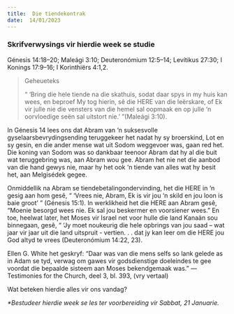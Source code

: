 ```yaml
---
title:  Die tiendekontrak
date:  14/01/2023
---
```


### Skrifverwysings vir hierdie week se studie
Génesis 14:18–20; Maleági 3:10; Deuteronómium 12:5–14; Levítikus 27:30; I Konings 17:9–16; I Korinthiërs 4:1,2.

> <p>Geheueteks</p>
> “ ‘Bring die hele tiende na die skathuis, sodat daar spys in my huis kan wees, en beproef My tog hierin, sê die HERE van die leërskare, of Ek vir julle nie die vensters van die hemel sal oopmaak en op julle ‘n oorvloedige seën sal uitstort nie.’ ”(Maleági 3:10).

In Génesis 14 lees ons dat Abram van ‘n suksesvolle gyselaarsbevrydingsending teruggekeer het nadat hy sy broerskind, Lot en sy gesin, en die ander mense wat uit Sodom weggevoer was, gaan red het. Die koning van Sodom was so dankbaar teenoor Abram dat hy al die buit wat teruggebring was, aan Abram wou gee. Abram het nie net die aanbod van die hand gewys nie, maar hy het ook ‘n tiende van alles wat hy besit het, aan Melgisédek gegee.

Onmiddellik na Abram se tiendebetalingondervinding, het die HERE in ‘n gesig aan hom gesê, “ ‘Vrees nie, Abram, Ek is vir jou ‘n skild en jou loon is baie groot’ ” (Génesis 15:1). In werklikheid het die HERE aan Abram gesê, “Moenie besorgd wees nie. Ek sal jou beskermer en voorsiener wees.” En toe, heelwat later, het Moses vir Israel net voor hulle die land Kanaän sou binnegaan, gesê, “ ‘Jy moet noukeurig die hele opbrings van jou saad – wat jaar vir jaar uit die land uitspruit - vertien. . . dat jy kan leer om die HERE jou God altyd te vrees (Deuteronómium 14:22, 23).

Ellen G. White het geskryf: “Daar was van die mens selfs so lank gelede as in Adam se tyd, verwag om gawes vir godsdienstige doeleindes te gee voordat die bepaalde sisteem aan Moses bekendgemaak was.” — Testimonies for the Church, deel 3, bl. 393, (vry vertaal)

Wat beteken hierdie alles vir ons vandag?

_*Bestudeer hierdie week se les ter voorbereiding vir Sabbat, 21 Januarie._
